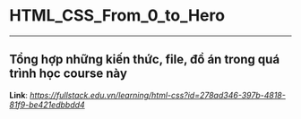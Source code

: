 # HTML_CSS_From_0_to_Hero

---

## Tổng hợp những kiến thức, file, đồ án trong quá trình học course này

**Link**: *https://fullstack.edu.vn/learning/html-css?id=278ad346-397b-4818-81f9-be421edbbdd4*
